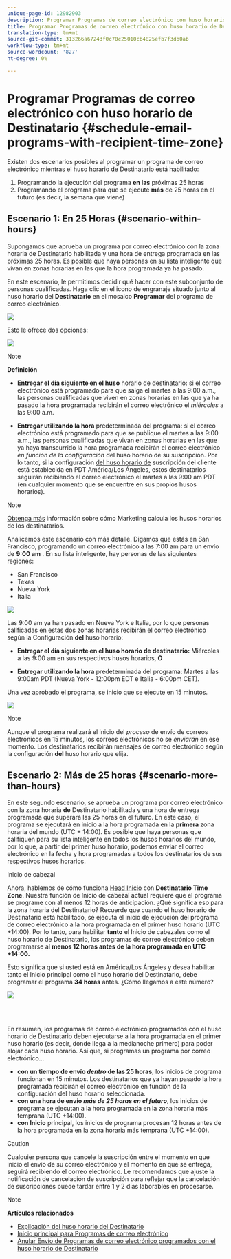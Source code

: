 ```yaml
---
unique-page-id: 12982903
description: Programar Programas de correo electrónico con huso horario de Destinatario - Documentos de marketing - Documentación del producto
title: Programar Programas de correo electrónico con huso horario de Destinatario
translation-type: tm+mt
source-git-commit: 313266a67243f0c70c25010cb4825efb7f3db0ab
workflow-type: tm+mt
source-wordcount: '827'
ht-degree: 0%

---
```



# Programar Programas de correo electrónico con huso horario de Destinatario {#schedule-email-programs-with-recipient-time-zone}

Existen dos escenarios posibles al programar un programa de correo electrónico mientras el huso horario de Destinatario está habilitado:

1. Programando la ejecución del programa **en las** próximas 25 horas
1. Programando el programa para que se ejecute **más** de 25 horas en el futuro (es decir, la semana que viene)

## Escenario 1: En 25 Horas {#scenario-within-hours}

Supongamos que aprueba un programa por correo electrónico con la zona horaria de Destinatario habilitada y una hora de entrega programada en las próximas 25 horas. Es posible que haya personas en su lista inteligente que vivan en zonas horarias en las que la hora programada ya ha pasado.

En este escenario, le permitimos decidir qué hacer con este subconjunto de personas cualificadas. Haga clic en el icono de engranaje situado junto al huso horario del **Destinatario** en el mosaico **Programar** del programa de correo electrónico.

![](assets/image2017-12-5-10-3a46-3a42.png)

Esto le ofrece dos opciones:

![](assets/image2017-12-5-10-3a31-3a28.png)

>[!NOTE]
>
>**Definición**
>
>* **Entregar el día siguiente en el huso** horario de destinatario: si el correo electrónico está programado para que salga el martes a las 9:00 a.m., las personas cualificadas que viven en zonas horarias en las que ya ha pasado la hora programada recibirán el correo electrónico el *miércoles* a las 9:00 a.m.
   >
   >
* **Entregar utilizando la hora** predeterminada del programa: si el correo electrónico está programado para que se publique el martes a las 9:00 a.m., las personas cualificadas que vivan en zonas horarias en las que ya haya transcurrido la hora programada recibirán el correo electrónico *en función de la configuración* del huso horario de su suscripción. Por lo tanto, si la configuración [del huso horario de](../../../../../product-docs/administration/settings/select-your-language-locale-and-time-zone.md) suscripción del cliente [](../../../../../product-docs/administration/settings/set-default-location-settings-for-a-subscription.md) está establecida en PDT América/Los Ángeles, estos destinatarios seguirán recibiendo el correo electrónico el martes a las 9:00 am PDT (en cualquier momento que se encuentre en sus propios husos horarios).

>



>[!NOTE]
>
>[Obtenga más](https://docs.marketo.com/display/DOCS/Understanding+Recipient+Time+Zone#UnderstandingRecipientTimeZone-CalculatingTimeZone) información sobre cómo Marketing calcula los husos horarios de los destinatarios.

Analicemos este escenario con más detalle. Digamos que estás en San Francisco, programando un correo electrónico a las 7:00 am para un envío de **9:00 am** . En su lista inteligente, hay personas de las siguientes regiones:

* San Francisco
* Texas
* Nueva York
* Italia

![](assets/image2017-12-6-10-3a52-3a41.png)

Las 9:00 am ya han pasado en Nueva York e Italia, por lo que personas calificadas en estas dos zonas horarias recibirán el correo electrónico según la Configuración **del** huso horario:

* **Entregar el día siguiente en el huso horario de destinatario:** Miércoles a las 9:00 am en sus respectivos husos horarios, **O**

* **Entregar utilizando la hora** predeterminada del programa: Martes a las 9:00am PDT (Nueva York - 12:00pm EDT e Italia - 6:00pm CET).

Una vez aprobado el programa, se inicio que se ejecute en 15 minutos.

![](assets/screen-shot-2017-12-09-at-3.34.14-pm.png)

>[!NOTE]
>
>Aunque el programa realizará el inicio del *proceso* de envío de correos electrónicos en 15 minutos, los correos electrónicos no se *enviarán* en ese momento. Los destinatarios recibirán mensajes de correo electrónico según la configuración **del** huso horario que elija.

## Escenario 2: Más de 25 horas {#scenario-more-than-hours}

En este segundo escenario, se aprueba un programa por correo electrónico con la zona horaria **de** Destinatario habilitada y una hora de entrega programada que superará las 25 horas en el futuro. En este caso, el programa se ejecutará en inicio a la hora programada en la **primera** zona horaria del mundo (UTC + 14:00). Es posible que haya personas que califiquen para su lista inteligente en todos los husos horarios del mundo, por lo que, a partir del primer huso horario, podemos enviar el correo electrónico en la fecha y hora programadas a todos los destinatarios de sus respectivos husos horarios.

Inicio de cabezal

Ahora, hablemos de cómo funciona [Head Inicio](../../../../../product-docs/email-marketing/email-programs/email-program-actions/head-start-for-email-programs.md) con **Destinatario Time Zone**. Nuestra función de Inicio de cabezal actual requiere que el programa se programe con al menos 12 horas de anticipación. ¿Qué significa eso para la zona horaria del Destinatario? Recuerde que cuando el huso horario de Destinatario está habilitado, se ejecuta el inicio de ejecución del programa de correo electrónico a la hora programada en el primer huso horario (UTC +14:00). Por lo tanto, para habilitar **tanto** el Inicio de cabezales como el huso horario de Destinatario, los programas de correo electrónico deben programarse al **menos 12 horas antes de la hora programada en UTC +14:00.**

Esto significa que si usted está en América/Los Ángeles y desea habilitar tanto el Inicio principal como el huso horario del Destinatario, debe programar el programa **34 horas** antes. ¿Cómo llegamos a este número?

![](assets/image2017-12-5-13-3a11-3a38.png)

<br> 

En resumen, los programas de correo electrónico programados con el huso horario de Destinatario deben ejecutarse a la hora programada en el primer huso horario (es decir, donde llega a la medianoche primero) para poder alojar cada huso horario. Así que, si programas un programa por correo electrónico...

* **con un tiempo de envío *dentro* de las 25 horas**, los inicios de programa funcionan en 15 minutos. Los destinatarios que ya hayan pasado la hora programada recibirán el correo electrónico en función de la configuración del huso horario seleccionada.
* **con una hora de envío *más* *de 25 horas en el futuro***, los inicios de programa se ejecutan a la hora programada en la zona horaria más temprana (UTC +14:00).
* **con Inicio** principal, los inicios de programa procesan 12 horas antes de la hora programada en la zona horaria más temprana (UTC +14:00).

>[!CAUTION]
>
>Cualquier persona que cancele la suscripción entre el momento en que inicio el envío de su correo electrónico y el momento en que se entrega, seguirá recibiendo el correo electrónico. Le recomendamos que ajuste la notificación de cancelación de suscripción para reflejar que la cancelación de suscripciones puede tardar entre 1 y 2 días laborables en procesarse.

>[!NOTE]
>
>**Artículos relacionados**
>
>* [Explicación del huso horario del Destinatario](understanding-recipient-time-zone.md)
>* [Inicio principal para Programas de correo electrónico](../../../../../product-docs/email-marketing/email-programs/email-program-actions/head-start-for-email-programs.md)
>* [Anular Envío de Programas de correo electrónico programados con el huso horario de Destinatario](abort-delivery-of-email-programs-scheduled-with-recipient-time-zone.md)

>



